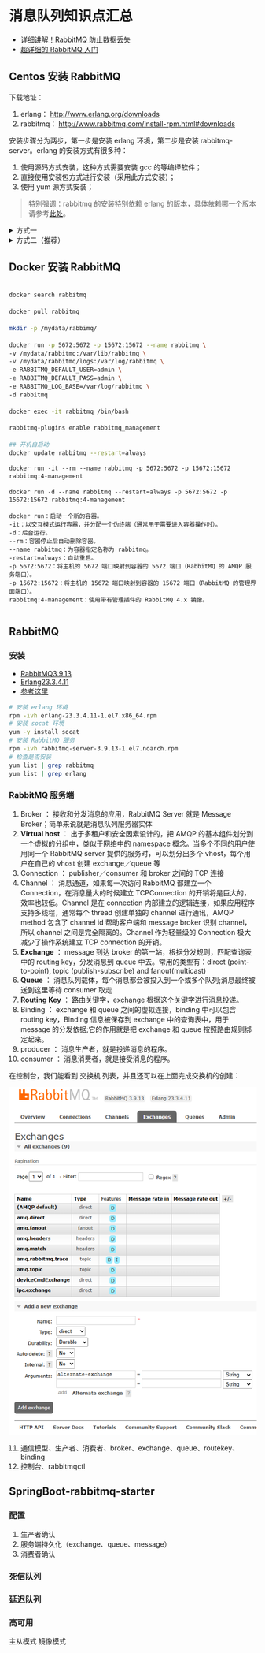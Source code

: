 # 消息队列知识点汇总

- [详细讲解！RabbitMQ 防止数据丢失](https://mp.weixin.qq.com/s/KGCER3TWLT6Yk_UwsYJZyA)
- [超详细的 RabbitMQ 入门](https://mp.weixin.qq.com/s/RhXe3cF_B3p78I2mEXY9EQ)

## Centos 安装 RabbitMQ

下载地址：

1. erlang： http://www.erlang.org/downloads
2. rabbitmq： http://www.rabbitmq.com/install-rpm.html#downloads

安装步骤分为两步，第一步是安装 erlang 环境，第二步是安装 rabbitmq-server。erlang 的安装方式有很多种：

1. 使用源码方式安装，这种方式需要安装 gcc 的等编译软件；
2. 直接使用安装包方式进行安装（采用此方式安装）；
3. 使用 yum 源方式安装；

> 特别强调：rabbitmq 的安装特别依赖 erlang 的版本，具体依赖哪一个版本请参考[此处](http://www.rabbitmq.com/which-erlang.html)。

<details class="details custom-block">

<summary>方式一</summary>

1. 安装 erlang

**比较熟悉 erlang 的可以采用此方式进行安装，对于不熟悉 erlang 的，推荐使用第二种方式。**

```sh
// 安装依赖
$ yum install -y gcc glibc-devel make ncurses-devel openssl-devel xmlto

// 解压
$ tar zxf /opt/package/otp_src_21.2.tar.gz -C /opt/unziped/

// 创建文件夹
$ mkdir /usr/setup/otp_src_21.2

// 进入解压后的文件夹并 config
$ cd /opt/unziped/otp_src_21.2/
$ ./configure --prefix=/usr/setup/otp_src_21.2

// 编译并安装
$ make && make install

// 配置环境变量，并使之生效
$ vi /etc/profile
export ERL_HOME=/usr/setup/otp_src_21.2
PATH=$ERL_HOME/bin:$PATH

// 验证
$ erl
```

2. 安装并配置 rabbitmq

```sh
// 直接安装
$ rpm -ivh --nodeps rabbitmq-server-3.7.9-1.el7.noarch.rpm

// 开放端口
$ firewall-cmd --zone=public --permanent --add-port=15672/tcp
$ firewall-cmd --zone=public --permanent --add-port=5672/tcp
$ firewall-cmd --reload

// 启动管理客户端功能
$ rabbitmq-plugins enable rabbitmq_management

// 后台启动
$ rabbitmq-server -detached

// 创建用户，并赋予权限（此操作要放到启动之后）
$ rabbitmqctl add_user root root1003
$ rabbitmqctl set_user_tags root administrator
$ rabbitmqctl set_permissions -p / root '.*' '.*' '.*'
```

</details>

<details class="details custom-block">

<summary>方式二（推荐）</summary>

```sh
// 安装依赖
$ yum install -y socat

// 安装 erlang
$ rpm -ivh erlang-21.0.9-1.el7.centos.x86_64.rpm

// 安装 rabbitmq
$ rpm -ivh rabbitmq-server-3.7.9-1.el7.noarch.rpm

// 开放端口
$ firewall-cmd --zone=public --permanent --add-port=15672/tcp
$ firewall-cmd --zone=public --permanent --add-port=5672/tcp
$ firewall-cmd --reload

// 后台启动
$ rabbitmq-server -detached


// 启动管理客户端功能
$ rabbitmq-plugins enable rabbitmq_management

// 创建用户，并赋予权限
$ rabbitmqctl add_user northmeter admin123456 // 密码不能太复杂
$ rabbitmqctl set_user_tags northmeter administrator
$ rabbitmqctl set_permissions -p / northmeter '.*' '.*' '.*'

// 开机自启动
$ chkconfig rabbitmq-server on

```

</details>

## Docker 安装 RabbitMQ

```sh

docker search rabbitmq

docker pull rabbitmq

mkdir -p /mydata/rabbimq/

docker run -p 5672:5672 -p 15672:15672 --name rabbitmq \
-v /mydata/rabbitmq:/var/lib/rabbitmq \
-v /mydata/rabbitmq/logs:/var/log/rabbitmq \
-e RABBITMQ_DEFAULT_USER=admin \
-e RABBITMQ_DEFAULT_PASS=admin \
-e RABBITMQ_LOG_BASE=/var/log/rabbitmq \
-d rabbitmq

docker exec -it rabbitmq /bin/bash

rabbitmq-plugins enable rabbitmq_management

## 开机自启动
docker update rabbitmq --restart=always

```

```
docker run -it --rm --name rabbitmq -p 5672:5672 -p 15672:15672 rabbitmq:4-management

docker run -d --name rabbitmq --restart=always -p 5672:5672 -p 15672:15672 rabbitmq:4-management

docker run：启动一个新的容器。
-it：以交互模式运行容器，并分配一个伪终端（通常用于需要进入容器操作时）。
-d：后台运行。
--rm：容器停止后自动删除容器。
--name rabbitmq：为容器指定名称为 rabbitmq。
-restart=always：自动重启。
-p 5672:5672：将主机的 5672 端口映射到容器的 5672 端口（RabbitMQ 的 AMQP 服务端口）。
-p 15672:15672：将主机的 15672 端口映射到容器的 15672 端口（RabbitMQ 的管理界面端口）。
rabbitmq:4-management：使用带有管理插件的 RabbitMQ 4.x 镜像。


```

## RabbitMQ

### 安装

- [RabbitMQ3.9.13](https://github.com/rabbitmq/rabbitmq-server/releases/tag/v3.9.13)
- [Erlang23.3.4.11](https://github.com/rabbitmq/erlang-rpm/releases/tag/v23.3.4.11)
- [参考这里](https://www.cnblogs.com/antLaddie/p/15958830.html#_label7_3)

```bash
# 安装 erlang 环境
rpm -ivh erlang-23.3.4.11-1.el7.x86_64.rpm
# 安装 socat 环境
yum -y install socat
# 安装 RabbitMQ 服务
rpm -ivh rabbitmq-server-3.9.13-1.el7.noarch.rpm
# 检查是否安装
yum list | grep rabbitmq
yum list | grep erlang
```

### RabbitMQ 服务端

1. Broker ： 接收和分发消息的应用，RabbitMQ Server 就是 Message Broker；简单来说就是消息队列服务器实体
2. **Virtual host** ： 出于多租户和安全因素设计的，把 AMQP 的基本组件划分到一个虚拟的分组中，类似于网络中的 namespace 概念。当多个不同的用户使用同一个 RabbitMQ server 提供的服务时，可以划分出多个 vhost，每个用户在自己的 vhost 创建 exchange／queue 等
3. Connection ： publisher／consumer 和 broker 之间的 TCP 连接
4. Channel ： 消息通道，如果每一次访问 RabbitMQ 都建立一个 Connection，在消息量大的时候建立 TCPConnection 的开销将是巨大的，效率也较低。Channel 是在 connection 内部建立的逻辑连接，如果应用程序支持多线程，通常每个 thread 创建单独的 channel 进行通讯，AMQP method 包含了 channel id 帮助客户端和 message broker 识别 channel，所以 channel 之间是完全隔离的。Channel 作为轻量级的 Connection 极大减少了操作系统建立 TCP connection 的开销。
5. **Exchange** ： message 到达 broker 的第一站，根据分发规则，匹配查询表中的 routing key，分发消息到 queue 中去。常用的类型有：direct (point-to-point), topic (publish-subscribe) and fanout(multicast)
6. **Queue** ： 消息队列载体，每个消息都会被投入到一个或多个队列;消息最终被送到这里等待 consumer 取走
7. **Routing Key** ： 路由关键字，exchange 根据这个关键字进行消息投递。
8. Binding ： exchange 和 queue 之间的虚拟连接，binding 中可以包含 routing key，Binding 信息被保存到 exchange 中的查询表中，用于 message 的分发依据;它的作用就是把 exchange 和 queue 按照路由规则绑定起来。
9. producer ： 消息生产者，就是投递消息的程序。
10. consumer ： 消息消费者，就是接受消息的程序。

在控制台，我们能看到 交换机 列表，并且还可以在上面完成交换机的创建：

![1749181560134](./mq/image/1749181560134.png)

11. 通信模型、生产者、消费者、broker、exchange、queue、routekey、binding
12. 控制台、rabbitmqctl

## SpringBoot-rabbitmq-starter

### 配置

1. 生产者确认
2. 服务端持久化（exchange、queue、message）
3. 消费者确认

### 死信队列

### 延迟队列

### 高可用

主从模式
镜像模式
